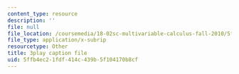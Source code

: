 ```yaml
---
content_type: resource
description: ''
file: null
file_location: /coursemedia/18-02sc-multivariable-calculus-fall-2010/5ffb4ec21fdf414c439b5f104170b8cf_ocdM30Wm_8g.srt
file_type: application/x-subrip
resourcetype: Other
title: 3play caption file
uid: 5ffb4ec2-1fdf-414c-439b-5f104170b8cf
---
```

